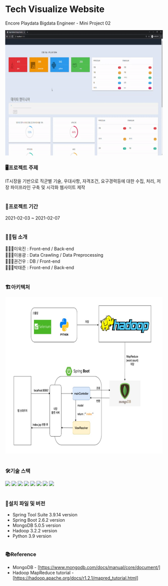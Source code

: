 # Tech Visualize Website

Encore Playdata Bigdata Engineer - Mini Project 02

<p align="center">
<img src="/asset/Miniproject2_techvisual.gif" width="600" height="400" >
</p>

### 🖥️프로젝트 주제
IT시장을 기반으로 직군별 기술, 우대사항, 자격조건, 요구경력등에 대한 수집, 처리, 저장 파이프라인 구축 및 시각화 웹사이트 제작
#

### 📆프로젝트 기간
2021-02-03 ~ 2021-02-07
#

### 👨‍👨팀 소개
🙋🏼‍♂️이욱진 : Front-end / Back-end  
🙋🏼‍♂️이용광 : Data Crawling / Data Preprocessing  
🙋🏼‍♂️권건우 : DB / Front-end  
🙋🏼‍♂️박태준 : Front-end / Back-end
#


### 🏗️아키텍처
<p align="center">
<img src="/asset/miniproject2_architect.jpg" width="800" height="500" >
</p>

#

### 🛠️기술 스택
<p>
  <img src="https://img.shields.io/badge/Spring Boot-6DB33F?style=flat-square&logo=Spring%20Boot&logoColor=white"/>
  <img src="https://img.shields.io/badge/Java-007396?style=flat-square&logo=Java&logoColor=white"/>
  <img src="https://img.shields.io/badge/Html-E34F26?style=flat-square&logo=Html5&logoColor=white"/>
  <img src="https://img.shields.io/badge/CSS-1572B6?style=flat-square&logo=CSS3&logoColor=white"/>
  <img src="https://img.shields.io/badge/JavaScript-F7DF1E?style=flat-square&logo=JavaScript&logoColor=black"/>
  <img src="https://img.shields.io/badge/Python-3776AB?style=flat-square&logo=Python&logoColor=white"/>
  <img src="https://img.shields.io/badge/MongoDB-E6E6E6?style=flat-square&logo=MongoDB&logoColor=47A248"/>
  <img src="https://img.shields.io/badge/Apache Hadoop-66CCFF?style=flat-square&logo=Apache%20Hadoop&logoColor=black"/>
</p>


#

### 📂설치 파일 및 버전
- Spring Tool Suite 3.9.14 version
- Spring Boot 2.6.2 version
- MongoDB 5.0.5 version
- Hadoop 3.2.2 version
- Python 3.9 version
#

### 📚Reference
- MongoDB - [https://www.mongodb.com/docs/manual/core/document/]<br>
- Hadoop MapReduce tutorial - [https://hadoop.apache.org/docs/r1.2.1/mapred_tutorial.html]<br>
